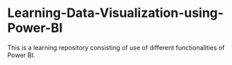 # Learning-Data-Visualization-using-Power-BI
This is a learning repository consisting of use of different functionalities of Power BI.
